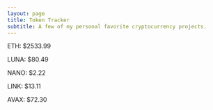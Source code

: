 ```yaml
---
layout: page
title: Token Tracker
subtitle: A few of my personal favorite cryptocurrency projects.
---
```


<!--BEGINCRYPTOINPUT-->
ETH: $2533.99

LUNA: $80.49

NANO: $2.22

LINK: $13.11

AVAX: $72.30

<!--ENDCRYPTOINPUT-->
